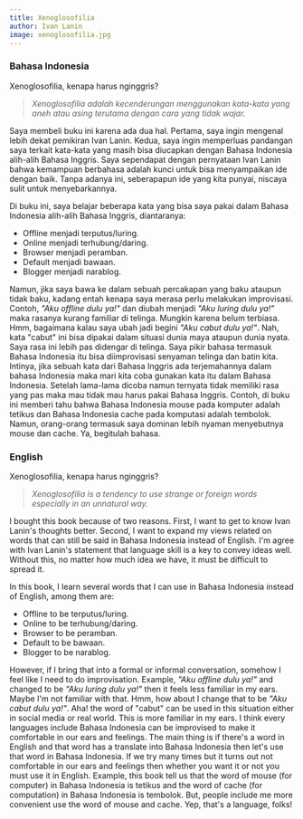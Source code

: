 ```yaml
---
title: Xenoglosofilia
author: Ivan Lanin
image: xenoglosofilia.jpg
---
```


### Bahasa Indonesia

Xenoglosofilia, kenapa harus nginggris?

> *Xenoglosofilia adalah kecenderungan menggunakan kata-kata yang aneh atau asing terutama dengan cara yang tidak wajar.*

Saya membeli buku ini karena ada dua hal. Pertama, saya ingin mengenal lebih dekat pemikiran Ivan Lanin. Kedua, saya ingin memperluas pandangan saya terkait kata-kata yang masih bisa diucapkan dengan Bahasa Indonesia alih-alih Bahasa Inggris. Saya sependapat dengan pernyataan Ivan Lanin bahwa kemampuan berbahasa adalah kunci untuk bisa menyampaikan ide dengan baik. Tanpa adanya ini, seberapapun ide yang kita punyai, niscaya sulit untuk menyebarkannya.

Di buku ini, saya belajar beberapa kata yang bisa saya pakai dalam Bahasa Indonesia alih-alih Bahasa Inggris, diantaranya:

- Offline menjadi terputus/luring.
- Online menjadi terhubung/daring.
- Browser menjadi peramban.
- Default menjadi bawaan.
- Blogger menjadi narablog.

Namun, jika saya bawa ke dalam sebuah percakapan yang baku ataupun tidak baku, kadang entah kenapa saya merasa perlu melakukan improvisasi. Contoh, *"Aku offline dulu ya!"* dan diubah menjadi *"Aku luring dulu ya!"* maka rasanya kurang familiar di telinga. Mungkin karena belum terbiasa. Hmm, bagaimana kalau saya ubah jadi begini *"Aku cabut dulu ya!"*. Nah, kata "cabut" ini bisa dipakai dalam situasi dunia maya ataupun dunia nyata. Saya rasa ini lebih pas didengar di telinga. Saya pikir bahasa termasuk Bahasa Indonesia itu bisa diimprovisasi senyaman telinga dan batin kita. Intinya, jika sebuah kata dari Bahasa Inggris ada terjemahannya dalam bahasa Indonesia maka mari kita coba gunakan kata itu dalam Bahasa Indonesia. Setelah lama-lama dicoba namun ternyata tidak memiliki rasa yang pas maka mau tidak mau harus pakai Bahasa Inggris. Contoh, di buku ini memberi tahu bahwa Bahasa Indonesia mouse pada komputer adalah tetikus dan Bahasa Indonesia cache pada komputasi adalah tembolok. Namun, orang-orang termasuk saya dominan lebih nyaman menyebutnya mouse dan cache. Ya, begitulah bahasa.

### English

Xenoglosofilia, kenapa harus nginggris?

> *Xenoglosofilia is a tendency to use strange or foreign words especially in an unnatural way.*

I bought this book because of two reasons. First, I want to get to know Ivan Lanin's thoughts better. Second, I want to expand my views related on words that can still be said in Bahasa Indonesia instead of English. I'm agree with Ivan Lanin's statement that language skill is a key to convey ideas well. Without this, no matter how much idea we have, it must be difficult to spread it.

In this book, I learn several words that I can use in Bahasa Indonesia instead of English, among them are:

- Offline to be terputus/luring.
- Online to be terhubung/daring.
- Browser to be peramban.
- Default to be bawaan.
- Blogger to be narablog.

However, if I bring that into a formal or informal conversation, somehow I feel like I need to do improvisation. Example, *"Aku offline dulu ya!"* and changed to be *"Aku luring dulu ya!"* then it feels less familiar in my ears. Maybe I'm not familiar with that. Hmm, how about I change that to be *"Aku cabut dulu ya!"*. Aha! the word of "cabut" can be used in this situation either in social media or real world. This is more familiar in my ears. I think every languages include Bahasa Indonesia can be improvised to make it comfortable in our ears and feelings. The main thing is if there's a word in English and that word has a translate into Bahasa Indonesia then let's use that word in Bahasa Indonesia. If we try many times but it turns out not comfortable in our ears and feelings then whether you want it or not you must use it in English. Example, this book tell us that the word of mouse (for computer) in Bahasa Indonesia is tetikus and the word of cache (for computation) in Bahasa Indonesia is tembolok. But, people include me more convenient use the word of mouse and cache. Yep, that's a language, folks!